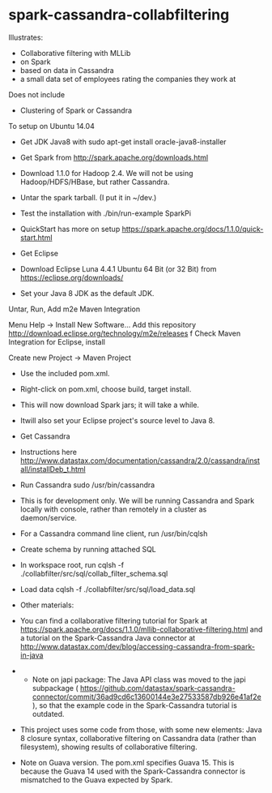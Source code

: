 spark-cassandra-collabfiltering
===============================

Illustrates:
- Collaborative filtering with MLLib
- on Spark 
- based on data in Cassandra
- a small data set of employees rating the companies they work at

Does not include
- Clustering of Spark or Cassandra

To setup on Ubuntu 14.04
- Get JDK Java8 with
sudo apt-get install oracle-java8-installer

- Get Spark from http://spark.apache.org/downloads.html 
- Download 1.1.0 for Hadoop 2.4. We will not be using Hadoop/HDFS/HBase, but rather Cassandra.
- Untar the spark tarball. (I put it in ~/dev.)
- Test the installation with 
./bin/run-example SparkPi
- QuickStart has more on setup  https://spark.apache.org/docs/1.1.0/quick-start.html

- Get Eclipse
- Download Eclipse Luna 4.4.1 Ubuntu 64 Bit (or 32 Bit) from https://eclipse.org/downloads/
- Set your Java 8 JDK as the default JDK. 

Untar, Run, Add m2e Maven Integration

Menu Help -> Install New Software…
Add this repository http://download.eclipse.org/technology/m2e/releases f
Check Maven Integration for Eclipse, install

Create new Project -> Maven Project

- Use the included pom.xml.
- Right-click on pom.xml, choose build, target install.
- This will now download Spark jars; it will take a while.
- Itwill also set your Eclipse project's  source level to Java 8.
 

- Get Cassandra
- Instructions here http://www.datastax.com/documentation/cassandra/2.0/cassandra/install/installDeb_t.html
- Run Cassandra
sudo /usr/bin/cassandra
- This is for development only. We will be running Cassandra and Spark locally with console, rather than remotely in a cluster as daemon/service.
- For a Cassandra command line client, run  /usr/bin/cqlsh

- Create schema by running attached SQL
- In workspace root, run
cqlsh -f ./collabfilter/src/sql/collab_filter_schema.sql
- Load data
cqlsh -f ./collabfilter/src/sql/load_data.sql

- Other materials:
- You can find a collaborative filtering tutorial for Spark at https://spark.apache.org/docs/1.1.0/mllib-collaborative-filtering.html  and a tutorial on the Spark-Cassandra Java connector at http://www.datastax.com/dev/blog/accessing-cassandra-from-spark-in-java 
- - Note on japi package: The Java API class was moved to the  japi subpackage ( https://github.com/datastax/spark-cassandra-connector/commit/36ad9cd6c13600144e3e27533587db926e41af2e ), so that the example code in the Spark-Cassandra tutorial is outdated.
- This project uses some code from those, with some new elements: Java 8 closure syntax,  collaborative filtering on Cassandra data (rather than  filesystem), showing results of collaborative filtering.
- Note on Guava version. The pom.xml specifies Guava 15. This is because the  Guava 14 used with the Spark-Cassandra connector is mismatched to the Guava expected by Spark.

 


